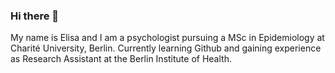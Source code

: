 ### Hi there 👋

My name is Elisa and I am a psychologist pursuing a MSc in Epidemiology at Charité University, Berlin. Currently learning Github and gaining experience as Research Assistant at the Berlin Institute of Health.

<!--
**elisabascunan/elisabascunan** is a ✨ _special_ ✨ repository because its `README.md` (this file) appears on your GitHub profile.

Here are some ideas to get you started:

- 🔭 I’m currently working on ...
- 🌱 I’m currently learning ...
- 👯 I’m looking to collaborate on ...
- 🤔 I’m looking for help with ...
- 💬 Ask me about ...
- 📫 How to reach me: ...
- 😄 Pronouns: ...
- ⚡ Fun fact: ...
-->
